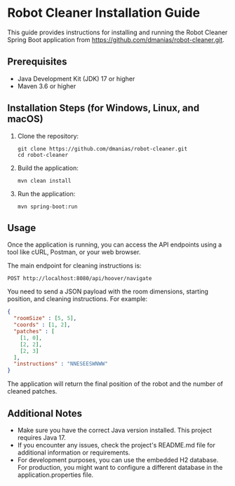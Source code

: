 # Robot Cleaner Installation Guide

This guide provides instructions for installing and running the Robot Cleaner Spring Boot application from https://github.com/dmanias/robot-cleaner.git.

## Prerequisites

- Java Development Kit (JDK) 17 or higher
- Maven 3.6 or higher

## Installation Steps (for Windows, Linux, and macOS)

1. Clone the repository:
   ```
   git clone https://github.com/dmanias/robot-cleaner.git
   cd robot-cleaner
   ```

2. Build the application:
   ```
   mvn clean install
   ```

3. Run the application:
   ```
   mvn spring-boot:run
   ```

## Usage

Once the application is running, you can access the API endpoints using a tool like cURL, Postman, or your web browser.

The main endpoint for cleaning instructions is:

```
POST http://localhost:8080/api/hoover/navigate
```

You need to send a JSON payload with the room dimensions, starting position, and cleaning instructions. For example:

```json
{
  "roomSize" : [5, 5],
  "coords" : [1, 2],
  "patches" : [
    [1, 0],
    [2, 2],
    [2, 3]
  ],
  "instructions" : "NNESEESWNWW"
}
```

The application will return the final position of the robot and the number of cleaned patches.

## Additional Notes

- Make sure you have the correct Java version installed. This project requires Java 17.
- If you encounter any issues, check the project's README.md file for additional information or requirements.
- For development purposes, you can use the embedded H2 database. For production, you might want to configure a different database in the application.properties file.